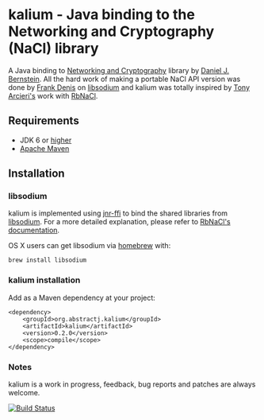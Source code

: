 # kalium - Java binding to the Networking and Cryptography (NaCl) library 

A Java binding to [Networking and Cryptography](http://nacl.cr.yp.to/) library by [Daniel J. Bernstein](http://cr.yp.to/djb.html). All the hard work of making a portable NaCl API version was done by [Frank Denis](https://github.com/jedisct1) on [libsodium](https://github.com/jedisct1/libsodium) and kalium was totally inspired by [Tony Arcieri's](https://github.com/tarcieri) work with [RbNaCl](https://github.com/cryptosphere/rbnacl).   

## Requirements

* JDK 6 or [higher](http://www.oracle.com/technetwork/java/javase/downloads/index.html)
* [Apache Maven](http://maven.apache.org/guides/getting-started/)

## Installation

### libsodium

kalium is implemented using [jnr-ffi](https://github.com/jnr/jnr-ffi) to bind the shared libraries from [libsodium](https://github.com/jedisct1/libsodium). For a more detailed explanation, please refer to [RbNaCl's documentation](https://github.com/cryptosphere/rbnacl/blob/master/README.md).

OS X users can get libsodium via [homebrew](http://mxcl.github.com/homebrew/) with: 

    brew install libsodium 

### kalium installation

Add as a Maven dependency at your project:

    <dependency>
        <groupId>org.abstractj.kalium</groupId>
        <artifactId>kalium</artifactId>
        <version>0.2.0</version>
        <scope>compile</scope>
    </dependency>
        
    
### Notes

kalium is a work in progress, feedback, bug reports and patches are always welcome.

[![Build Status](https://travis-ci.org/abstractj/kalium.png?branch=master)](https://travis-ci.org/abstractj/kalium)


 
